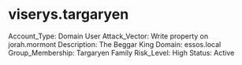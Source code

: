 # viserys.targaryen

Account_Type: Domain User
Attack_Vector: Write property on jorah.mormont
Description: The Beggar King
Domain: essos.local
Group_Membership: Targaryen Family
Risk_Level: High
Status: Active